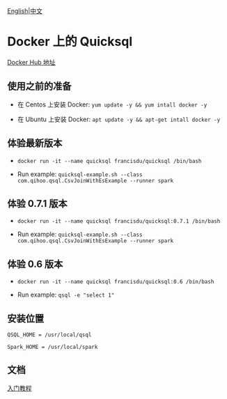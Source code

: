 [English](../../deployment/docker.md)|[中文](./docker.md)

# Docker 上的 Quicksql

[Docker Hub 地址](https://hub.docker.com/r/francisdu/quicksql)

## 使用之前的准备

- 在 Centos 上安装 Docker: `yum update -y && yum intall docker -y`

- 在 Ubuntu 上安装 Docker: `apt update -y && apt-get intall docker -y`

## 体验最新版本

- `docker run -it --name quicksql francisdu/quicksql /bin/bash`

- Run example: `quicksql-example.sh --class com.qihoo.qsql.CsvJoinWithEsExample --runner spark`

## 体验 0.7.1 版本

- `docker run -it --name quicksql francisdu/quicksql:0.7.1 /bin/bash`

- Run example: `quicksql-example.sh --class com.qihoo.qsql.CsvJoinWithEsExample --runner spark`

## 体验 0.6 版本

- `docker run -it --name quicksql francisdu/quicksql:0.6 /bin/bash`

- Run example: `qsql -e "select 1"`

## 安装位置

`QSQL_HOME = /usr/local/qsql`

`Spark_HOME = /usr/local/spark`

## 文档

[入门教程](https://quicksql.readthedocs.io/en/latest/zh/reference/getting-started/)